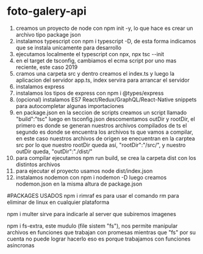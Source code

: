 # foto-galery-api

1. creamos un proyecto de node con npm init -y, lo que hace es crear un archivo tipo package json
2. instalamos typescript con npm  i typescript -D, de esta forma indicamos que se instala unicamente para desarrollo
3. ejecutamos localmente el typescript con npx, npx tsc --init
4. en el target de tsconfig, cambiamos el ecma script por uno mas reciente, este caso 2019
5. cramos una carpeta src y dentro creamos el index.ts y luego la aplicacion del servidor app.ts, index servira para arrancar el servidor
6. instalamos express
7. instalamos los tipos de express con npm i @types/express
8. (opcional) instalamos ES7 React/Redux/GraphQL/React-Native snippets para autocompletar algunas importaciones
9. en package.json en la seccion de scripts creamos un script llamado "build":"tsc" luego en 
   tsconfig.json descomentamos outDir y rootDir, el primero es donde se generan nuestros archivos compilados de ts
   el segundo es donde se encuentra los archivos ts que vamos a compilar, en este caso nuestros archivos de origen se enecuentran
   en la carptea src por lo que nuestro rootDir queda así, "rootDir":"/src/", y nuestro outDir queda, "outDir":"./dist/"
10. para compilar ejecutamos npm run build, se crea la carpeta dist con los distintos archivos
11. para ejecutar el proyecto usamos node dist/index.json
12. instalamos nodemon con npm i nodemon -D luego creamos nodemon.json en la misma altura de package.json






#PACKAGES USADOS 
npm i rimraf es para usar el comando rm para eliminar de linux en cualquier plataforma

npm i multer sirve para indicarle al server que subiremos imagenes

npm i fs-extra, este mudulo (file sistem "fs"), nos permite manipular archivos en funciones que trabajan con promesas mientras que "fs" por su cuenta no puede lograr hacerlo
eso es porque trabajamos con funciones asincronas